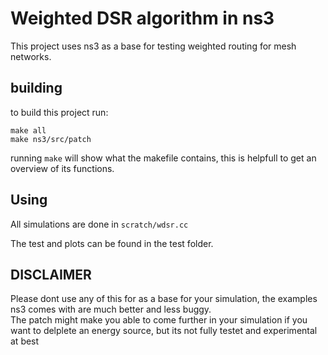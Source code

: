 # Weighted DSR algorithm in ns3

This project uses ns3 as a base for testing weighted routing for mesh networks.

## building
to build this project run:
```
make all
make ns3/src/patch
```
running `make` will show what the makefile contains, this is helpfull to get an overview of its functions.

## Using
All simulations are done in `scratch/wdsr.cc`

The test and plots can be found in the test folder.

## DISCLAIMER
Please dont use any of this for as a base for your simulation, the examples ns3 comes with are much better and less buggy.  
The patch might make you able to come further in your simulation if you want to delplete an energy source, but its not fully testet and experimental at best
